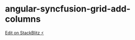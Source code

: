 # angular-syncfusion-grid-add-columns

[Edit on StackBlitz ⚡️](https://stackblitz.com/edit/angular-syncfusion-grid-add-columns)
